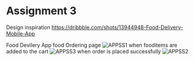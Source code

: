 # Assignment 3
Design inspiration 
https://dribbble.com/shots/13944948-Food-Delivery-Mobile-App

Food Devilery App
  food Ordering page
  ![APPSS1](https://user-images.githubusercontent.com/98103532/151042017-35e146de-2513-4081-bd6d-0befc6feab58.png)
when fooditems are added to the cart
![APPSS3](https://user-images.githubusercontent.com/98103532/151042392-7c9e64e5-f36e-4a77-9278-65ed6410b4ee.png)
when order is placed successfully
![APPSS2](https://user-images.githubusercontent.com/98103532/151042445-8a00f056-6616-4806-ac67-07e924ff0b41.png)

